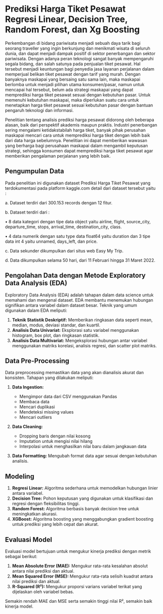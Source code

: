 # Prediksi Harga Tiket Pesawat Regresi Linear, Decision Tree, Random Forest, dan Xg Boosting 

Perkembangan    di    bidang    pariwisata menjadi sebuah daya tarik bagi seorang traveller yang  ingin  berkunjung  dan  menikmati wisata  di seluruh dunia, dan dapat menjadi dampak positif di  sektor  penerbangan  dan  sektor  pariwisata. Dengan  adanya  peran  teknologi  sangat  banyak mempengaruhi segala bidang, dan salah satunya pada   penjualan   tiket   pesawat. Hal   tersebut menjadi  keuntungan bagi  penyedia  jasa  layanan perjalanan     dalam     memperjual belikan     tiket pesawat   dengan   tarif   yang   murah.   Dengan banyaknya  maskapai  yang  bersaing  satu  sama lain,  maka  maskapai  berlomba  untuk  menjadi pilihan   utama   konsumen/pasar,   namun   untuk mencapai   hal   tersebut,   belum   ada   strategi maskapai  yang  dapat  memprediksi  harga  tiket pesawat  sesuai  dengan  kebutuhan  pasar.  Untuk memenuhi kebutuhan maskapai, maka diperlukan  suatu  cara  untuk  menetapkan  harga tiket  pesawat  sesuai  kebutuhan  pasar  dengan bantuan pengaruh teknologi dan informasi. 

Penelitian tentang analisis prediksi harga pesawat didorong oleh beberapa alasan, baik dari perspektif akademis maupun praktis. Industri penerbangan sering mengalami ketidakstabilah harga tiket, banyak pihak perusahan maskapai mencari cara untuk memprediksi harga tiket dengan lebih baik dari data harga sebelumnya. Penelitian ini dapat memberikan wawasan yang berharga bagi perusahaan maskapai dalam mengambil keputusan strategi, sehingga konsumen dapat memprediksi harga tiket pesawat agar memberikan pengalaman perjalanan yang lebih baik. 


## Pengumpulan Data
Pada penelitian ini digunakan dataset Prediksi Harga Tiket Pesawat yang terdokumentasi pada platform kaggle.com detail dari dataset tersebut yaitu : 

a.	Dataset terdiri dari 300.153 records dengan 12 fitur.

b.	Dataset terdiri dari :

•	8 data kategori dengan tipe data object yaitu airline, flight, source_city, departure_time, stops, arrival_time, destination_city, class.

•	4 data numerik dengan satu type data float64 yaitu duration dan 3 tipe data int 4 yaitu unnamed, days_left, dan price.

c.	Data sekunder dikumpulkan dari situs web Easy My Trip. 

d.	Data dikumpulkan selama 50 hari, dari 11 Februari hingga 31 Maret 2022.

## Pengolahan Data dengan Metode Exploratory Data Analysis (EDA)
Exploratory Data Analysis (EDA) adalah tahapan dalam data science untuk memahami dan mengenal dataset. EDA membantu menemukan hubungan signifikan antara variabel dalam dataset besar. Teknik yang umum digunakan dalam EDA meliputi:
1. **Teknik Statistik Deskriptif:** Memberikan ringkasan data seperti mean, median, modus, deviasi standar, dan kuartil.
2. **Analisis Data Univariat:** Eksplorasi satu variabel menggunakan histogram, box plot, dan ringkasan statistik.
3. **Analisis Data Multivariat:** Mengeksplorasi hubungan antar variabel menggunakan matriks korelasi, analisis regresi, dan scatter plot matriks.

## Data Pre-Processing
Data preprocessing memastikan data yang akan dianalisis akurat dan konsisten. Tahapan yang dilakukan meliputi:
1. **Data Ingestion:**
   - Mengimpor data dari CSV menggunakan Pandas
   - Membaca data
   - Mencari duplikasi
   - Mendeteksi missing values
   - Mencari outliers

2. **Data Cleaning:**
   - Dropping baris dengan nilai kosong
   - Imputation untuk mengisi nilai hilang
   - Interpolasi untuk menghasilkan nilai baru dalam jangkauan data

3. **Data Formatting:** Mengubah format data agar sesuai dengan kebutuhan analisis.

## Modeling
1. **Regresi Linear:** Algoritma sederhana untuk memodelkan hubungan linier antara variabel.
2. **Decision Tree:** Pohon keputusan yang digunakan untuk klasifikasi dan regresi dengan fleksibilitas tinggi.
3. **Random Forest:** Algoritma berbasis banyak decision tree untuk meningkatkan akurasi.
4. **XGBoost:** Algoritma boosting yang menggabungkan gradient boosting untuk prediksi yang lebih cepat dan akurat.

## Evaluasi Model
Evaluasi model bertujuan untuk mengukur kinerja prediksi dengan metrik sebagai berikut:
1. **Mean Absolute Error (MAE):** Mengukur rata-rata kesalahan absolut antara nilai prediksi dan aktual.
2. **Mean Squared Error (MSE):** Mengukur rata-rata selisih kuadrat antara nilai prediksi dan aktual.
3. **R-Squared (R²):** Mengukur proporsi varians variabel terikat yang dijelaskan oleh variabel bebas.

Semakin rendah MAE dan MSE serta semakin tinggi nilai R², semakin baik kinerja model.

